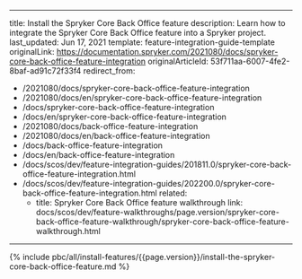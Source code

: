   
---
title: Install the Spryker Core Back Office feature
description: Learn how to integrate the Spryker Core Back Office feature into a Spryker project.
last_updated: Jun 17, 2021
template: feature-integration-guide-template
originalLink: https://documentation.spryker.com/2021080/docs/spryker-core-back-office-feature-integration
originalArticleId: 53f711aa-6007-4fe2-8baf-ad91c72f33f4
redirect_from:
  - /2021080/docs/spryker-core-back-office-feature-integration
  - /2021080/docs/en/spryker-core-back-office-feature-integration
  - /docs/spryker-core-back-office-feature-integration
  - /docs/en/spryker-core-back-office-feature-integration
  - /2021080/docs/back-office-feature-integration
  - /2021080/docs/en/back-office-feature-integration
  - /docs/back-office-feature-integration
  - /docs/en/back-office-feature-integration
  - /docs/scos/dev/feature-integration-guides/201811.0/spryker-core-back-office-feature-integration.html
  - /docs/scos/dev/feature-integration-guides/202200.0/spryker-core-back-office-feature-integration.html
related:
    - title: Spryker Core Back Office feature walkthrough
      link: docs/scos/dev/feature-walkthroughs/page.version/spryker-core-back-office-feature-walkthrough/spryker-core-back-office-feature-walkthrough.html
---

{% include pbc/all/install-features/{{page.version}}/install-the-spryker-core-back-office-feature.md %} <!-- To edit, see /_includes/pbc/all/install-features/202204.0/install-the-spryker-core-back-office-feature.md -->
